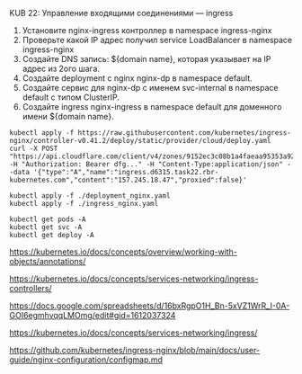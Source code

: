 KUB 22: Управление входящими соединениями — ingress

1. Установите nginx-ingress контроллер в namespace ingress-nginx
2. Проверьте какой IP адрес получил service LoadBalancer в namespace ingress-nginx
3. Создайте DNS запись: ${domain name}, которая указывает на IP адрес из 2ого шага.
4. Создайте deployment с nginx nginx-dp в namespace default.
5. Создайте сервис для nginx-dp с именем svc-internal в namespace default с типом ClusterIP.
6. Создайте ingress nginx-ingress в namespace default для доменного имени ${domain name}.

```
kubectl apply -f https://raw.githubusercontent.com/kubernetes/ingress-nginx/controller-v0.41.2/deploy/static/provider/cloud/deploy.yaml
curl -X POST "https://api.cloudflare.com/client/v4/zones/9152ec3c08b1a4faeaa95353a929fcc5/dns_records" -H "Authorization: Bearer dfg..." -H "Content-Type:application/json" --data '{"type":"A","name":"ingress.d6315.task22.rbr-kubernetes.com","content":"157.245.18.47","proxied":false}'

kubectl apply -f ./deployment_nginx.yaml
kubectl apply -f ./ingress_nginx.yaml

kubectl get pods -A
kubectl get svc -A
kubectl get deploy -A

```

https://kubernetes.io/docs/concepts/overview/working-with-objects/annotations/

https://kubernetes.io/docs/concepts/services-networking/ingress-controllers/

https://docs.google.com/spreadsheets/d/16bxRgpO1H_Bn-5xVZ1WrR_I-0A-GOI6egmhvqqLMOmg/edit#gid=1612037324

https://kubernetes.io/docs/concepts/services-networking/ingress/

https://github.com/kubernetes/ingress-nginx/blob/main/docs/user-guide/nginx-configuration/configmap.md

